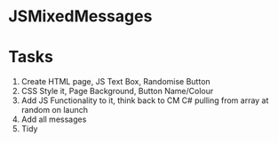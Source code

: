 # JSMixedMessages


# Tasks
1. Create HTML page, JS Text Box, Randomise Button
2. CSS Style it, Page Background, Button Name/Colour
3. Add JS Functionality to it, think back to CM C# pulling from array at random on launch
4. Add all messages
5. Tidy